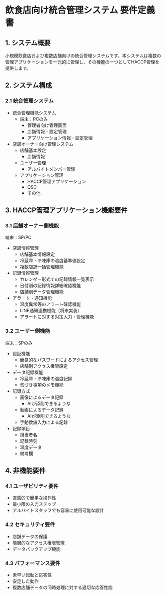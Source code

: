 # 飲食店向け統合管理システム 要件定義書

## 1. システム概要

小規模飲食店および複数店舗向けの統合管理システムです。本システムは複数の管理アプリケーションを一元的に管理し、その機能の一つとしてHACCP管理を提供します。

## 2. システム構成

### 2.1 統合管理システム

- 統合管理機能システム
    - 端末：PCのみ
        - 管理者向け管理画面
        - 店舗情報・設定管理
        - アプリケーション情報・設定管理
- 店舗オーナー向け管理システム
    - 店舗基本設定
        - 店舗情報
    - ユーザー管理
        - アルバイトメンバー管理
    - アプリケーション管理
        - HACCP管理アプリケーション
        - QSC
        - その他

## 3. HACCP管理アプリケーション機能要件

### 3.1 店舗オーナー側機能

端末：SP/PC

- 店舗情報管理
    - 店舗基本情報設定
    - 冷蔵庫・冷凍庫の温度基準値設定
    - 複数店舗一括管理機能
- 記録情報管理
    - カレンダー形式での記録情報一覧表示
    - 日付別の記録情報詳細確認機能
    - 店舗別データ管理機能
- アラート・通知機能
    - 温度異常等のアラート確認機能
    - LINE通知連携機能（将来実装）
    - アラートに対する対策入力・管理機能

### 3.2 ユーザー側機能

端末：SPのみ

- 認証機能
    - 簡易的なパスワードによるアクセス管理
    - 店舗別アクセス権限設定
- データ記録機能
    - 冷蔵庫・冷凍庫の温度記録
    - 気づき事項のメモ機能
- 記録方式
    - 画像によるデータ記録
        - AIが添削できるような
    - 動画によるデータ記録
        - AIが添削できるような
    - 手動数値入力による記録
- 記録項目
    - 担当者名
    - 記録時刻
    - 温度データ
    - 備考欄

## 4. 非機能要件

### 4.1 ユーザビリティ要件

- 直感的で簡単な操作性
- 最小限の入力ステップ
- アルバイトスタッフでも容易に使用可能な設計

### 4.2 セキュリティ要件

- 店舗データの保護
- 階層的なアクセス権限管理
- データバックアップ機能

### 4.3 パフォーマンス要件

- 素早い起動と応答性
- 安定した動作
- 複数店舗データの同時処理に対する適切な応答性能